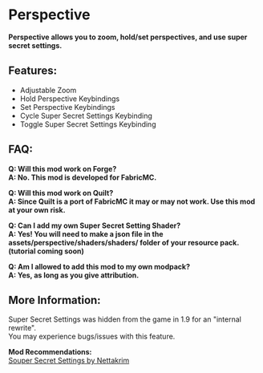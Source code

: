 # Perspective  
**Perspective allows you to zoom, hold/set perspectives, and use super secret settings.**  
## Features:  
- Adjustable Zoom  
- Hold Perspective Keybindings  
- Set Perspective Keybindings  
- Cycle Super Secret Settings Keybinding  
- Toggle Super Secret Settings Keybinding  

## FAQ:  
**Q: Will this mod work on Forge?**  
**A: No. This mod is developed for FabricMC.**  

**Q: Will this mod work on Quilt?**  
**A: Since Quilt is a port of FabricMC it may or may not work. Use this mod at your own risk.**  

**Q: Can I add my own Super Secret Setting Shader?**  
**A: Yes! You will need to make a json file in the assets/perspective/shaders/shaders/ folder of your resource pack. (tutorial coming soon)**  

**Q: Am I allowed to add this mod to my own modpack?**  
**A: Yes, as long as you give attribution.**  

## More Information:  
Super Secret Settings was hidden from the game in 1.9 for an "internal rewrite".  
You may experience bugs/issues with this feature.  

**Mod Recommendations:**  
[Souper Secret Settings by Nettakrim](https://modrinth.com/mod/souper-secret-settings)    
